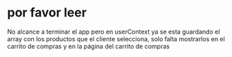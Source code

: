 # por favor leer

No alcance a terminar el app pero en userContext ya se esta guardando el array con los productos que el cliente selecciona,
solo falta mostrarlos en el carrito de compras y en la página del carrito de compras
